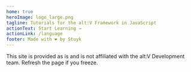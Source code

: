 ```yaml
---
home: true
heroImage: logo_large.png
tagline: Tutorials for the alt:V Framework in JavaScript
actionText: Start Learning →
actionLink: /language
footer: Made with ❤️ by Stuyk
---
```


This site is provided as is and is not affiliated with the alt:V Development team. Refresh the page if you freeze.
